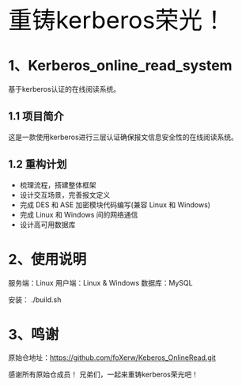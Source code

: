 <font color=black size=12>重铸kerberos荣光！</font>
# 1、Kerberos_online_read_system

基于kerberos认证的在线阅读系统。

## 1.1 项目简介

这是一款使用kerberos进行三层认证确保报文信息安全性的在线阅读系统。

## 1.2 重构计划

- 梳理流程，搭建整体框架
- 设计交互场景，完善报文定义
- 完成 DES 和 ASE 加密模块代码编写(兼容 Linux 和 Windows)
- 完成 Linux 和 Windows 间的网络通信
- 设计高可用数据库

# 2、使用说明

服务端：Linux
用户端：Linux & Windows
数据库：MySQL

安装：
./build.sh
# 3、鸣谢

原始仓地址：https://github.com/foXerw/Keberos_OnlineRead.git

感谢所有原始仓成员！
兄弟们，一起来重铸kerberos荣光吧！
